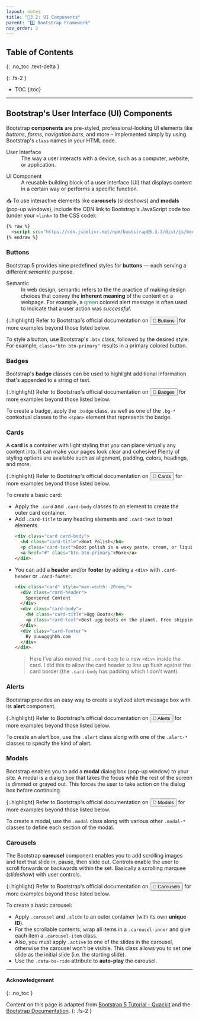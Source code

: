 ```yaml
---
layout: notes
title: "📓3.2: UI Components" 
parent: "3️⃣ Bootstrap Framework"
nav_order: 2
---
```


## Table of Contents
{: .no_toc .text-delta }

{: .fs-2 }
- TOC
{:toc}

---

## Bootstrap's User Interface (UI) Components

Bootstrap **components** are pre-styled, professional-looking UI elements like _buttons_, _forms_, _navigation bars_, and more – implemented simply by using Bootstrap's `class` names in your HTML code. 

<html>
<dl>
  <dt>User Interface</dt>
  <dd>The way a user interacts with a device, such as a computer, website, or application.</dd>
</dl>
</html>

<html>
<dl>
  <dt>UI Component</dt>
  <dd>A reusable building block of a user interface (UI) that displays content in a certain way or performs a specific function.</dd>
</dl>
</html>


<div class="imp" markdown="block">

📥 To use interactive elements like **carousels** (slideshows) and **modals** (pop-up windows), include the CDN link to Bootstrap's JavaScript code too (under your `<link>` to the CSS code):

```html
{% raw %}
  <script src="https://cdn.jsdelivr.net/npm/bootstrap@5.3.3/dist/js/bootstrap.bundle.min.js"></script>
{% endraw %} 
```
    
</div>

### Buttons

Bootstrap 5 provides nine predefined styles for **buttons** — each serving a different _semantic_ purpose. 

<html>
<dl>
  <dt>Semantic</dt>
  <dd>In web design, semantic refers to the the practice of making design choices that convey the <strong>inherent meaning</strong> of the content on a webpage. For example, a <span style="color: #198754">green</span> colored alert message is often used to indicate that a user action was <em>successful</em>.</dd>
</dl>
</html>

{:.highlight}
Refer to Bootstrap's official documentation on <a href="https://getbootstrap.com/docs/5.3/components/buttons/"><button type="button" name="button" class="btn">📖 Buttons</button></a> for more examples beyond those listed below.

To style a button, use Bootstrap's `.btn` class, followed by the desired style. For example, `class="btn btn-primary"` results in a primary colored button.

### Badges

Bootstrap's **badge** classes can be used to highlight additional information that's appended to a string of text. 

{:.highlight}
Refer to Bootstrap's official documentation on <a href="https://getbootstrap.com/docs/5.3/components/badge/"><button type="button" name="button" class="btn">📖 Badges</button></a> for more examples beyond those listed below.

To create a badge, apply the `.badge` class, as well as one of the `.bg-*` contextual classes to the `<span>` element that represents the badge.

### Cards

A **card** is a container with light styling that you can place virtually any content into. It can make your pages look clear and cohesive! Plenty of styling options are available such as alignment, padding, colors, headings, and more. 

{:.highlight}
Refer to Bootstrap's official documentation on <a href="https://getbootstrap.com/docs/5.3/components/card/"><button type="button" name="button" class="btn">📖 Cards</button></a> for more examples beyond those listed below.

To create a basic card:
* Apply the `.card` and `.card-body` classes to an element to create the outer card container.
* Add `.card-title` to any heading elements and `.card-text` to text elements.
  ```html
  <div class="card card-body">
    <h4 class="card-title">Boot Polish</h4>
    <p class="card-text">Boot polish is a waxy paste, cream, or liquid used to polish, shine, and waterproof leather shoes or boots to extend the footwear's life, and restore, maintain and improve their appearance.</p>
    <a href="#" class="btn btn-primary">More</a>
  </div>
  ```
* You can add a **header** and/or **footer** by adding a `<div>` with `.card-header` or `.card-footer`.
  ```html
  <div class="card" style="max-width: 20rem;">
    <div class="card-header">
      Sponsored Content
    </div>
    <div class="card-body">
      <h4 class="card-title">Ugg Boots</h4>
      <p class="card-text">Best ugg boots on the planet. Free shipping, 24/7 customer service.</p>
    </div>
    <div class="card-footer">
      By Uuuuggghhh.com
    </div>
  </div>
  ```
  > Here I've also moved the `.card-body` to a new `<div>` inside the card. I did this to allow the card header to line up flush against the card border (the `.card-body` has padding which I don't want).

### Alerts

Bootstrap provides an easy way to create a stylized alert message box with its **alert** component.

{:.highlight}
Refer to Bootstrap's official documentation on <a href="https://getbootstrap.com/docs/5.3/components/alerts//"><button type="button" name="button" class="btn">📖 Alerts</button></a> for more examples beyond those listed below.

To create an alert box, use the `.alert` class along with one of the `.alert-*` classes to specify the kind of alert.

### Modals

Bootstrap enables you to add a **modal** dialog box (pop-up window) to your site. A modal is a dialog box that takes the focus while the rest of the screen is dimmed or grayed out. This forces the user to take action on the dialog box before continuing. 

{:.highlight}
Refer to Bootstrap's official documentation on <a href="https://getbootstrap.com/docs/5.3/components/modal/"><button type="button" name="button" class="btn">📖 Modals</button></a> for more examples beyond those listed below.

To create a modal, use the `.modal` class along with various other `.modal-*` classes to define each section of the modal.

### Carousels

The Bootstrap **carousel** component enables you to add scrolling images and text that slide in, pause, then slide out. Controls enable the user to scroll forwards or backwards within the set. Basically a scrolling marquee (_slideshow_) with user controls. 

{:.highlight}
Refer to Bootstrap's official documentation on <a href="https://getbootstrap.com/docs/5.3/components/carousel/"><button type="button" name="button" class="btn">📖 Carousels</button></a> for more examples beyond those listed below.


To create a basic carousel:

* Apply `.carousel` and `.slide` to an outer container (with its own **unique ID**).
* For the scrollable contents, wrap all items in a `.carousel-inner` and give each item a `.carousel-item` class.
* Also, you must apply `.active` to one of the slides in the carousel, otherwise the carousel won't be visible. This class allows you to set one slide as the initial slide (i.e. the starting slide).
* Use the `.data-bs-ride` attribute to **auto-play** the carousel.


---

#### Acknowledgement
{: .no_toc }

Content on this page is adapted from [Bootstrap 5 Tutorial - Quackit](https://www.quackit.com/bootstrap/bootstrap_5/tutorial/) and the [Bootstrap Documentation](https://getbootstrap.com/).
{: .fs-2 }
